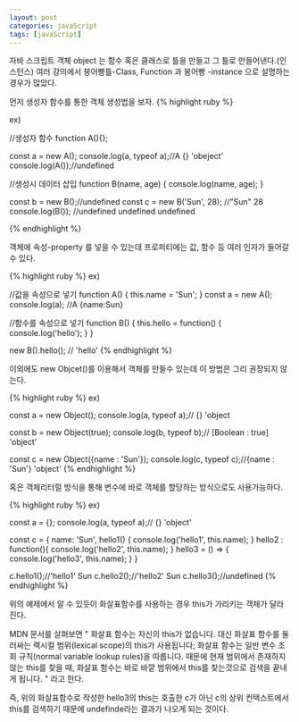 ```yaml
---
layout: post
categories: javaScript
tags: [javaScript]
---
```


자바 스크립트 객체 object 는 함수 혹은 클래스로 틀을 만들고 그 틀로 만들어낸다.(인스턴스)
여러 강의에서 붕어빵틀-Class, Function 과 붕어빵 -instance 으로 설명하는 경우가 많았다.

먼저 생성자 함수를 통한 객체 생성법을 보자.
{% highlight ruby %}

ex)

//생성자 함수
function A(){};

const a = new A();
console.log(a, typeof a);//A {} 'obeject'
console.log(A());//undefined

//생성시 데이터 삽입
function B(name, age) {
    console.log(name, age);
}

const b = new B();//undefined
const c = new B('Sun', 28); //"Sun" 28 
console.log(B()); //undefined undefined undefined

{% endhighlight %}

객체에 속성-property 를 넣을 수 있는데 프로퍼티에는 값, 함수 등 여러 인자가 들어갈 수 있다.

{% highlight ruby %}
ex)

//값을 속성으로 넣기
function A() {
    this.name = 'Sun';
}
const a = new A();
console.log(a); //A {name:Sun}

//함수를 속성으로 넣기
function B() {
    this.hello = function() {
        console.log('hello');
    }
}

new B().hello(); // 'hello'
{% endhighlight %}

이외에도 new Objcet()를 이용해서 객체를 만들수 있는데 이 방법은 그리 권장되지 않는다.

{% highlight ruby %}
ex)

const a = new Object();
console.log(a, typeof a);// {} 'object

const b = new Object(true);
console.log(b, typeof b);// [Boolean : true] 'object'

const c = new Object({name : 'Sun'});
console.log(c, typeof c);//{name : 'Sun'} 'object'
{% endhighlight %}

혹은 객체리터럴 방식을 통해 변수에 바로 객체를 할당하는 방식으로도 사용가능하다.

{% highlight ruby %}
ex)

const a = {};
console.log(a, typeof a);// {} 'object'

const c = {
    name: 'Sun',
    hello1() {
        console.log('hello1', this.name);
    }
    hello2 : function(){
        console.log('hello2', this.name);
    }
    hello3 = () => {
        console.log('hello3', this.name);
    }
}

c.hello1();//'hello1' Sun
c.hello2();//'hello2' Sun
c.hello3();//undefined
{% endhighlight %}

위의 예제에서 알 수 있듯이 화살표함수를 사용하는 경우 this가 가리키는 객체가 달라진다.

MDN 문서를 살펴보면 
"
화살표 함수는 자신의 this가 없습니다.  대신 화살표 함수를 둘러싸는 렉시컬 범위(lexical scope)의 this가 사용됩니다; 화살표 함수는 일반 변수 조회 규칙(normal variable lookup rules)을 따릅니다. 때문에 현재 범위에서 존재하지 않는 this를 찾을 때, 화살표 함수는 바로 바깥 범위에서 this를 찾는것으로 검색을 끝내게 됩니다.
"
라고 한다. 

즉, 위의 화살표함수로 작성한 hello3의 this는 호출한 c가 아닌 c의 상위 컨택스트에서 this를 검색하기 때문에 undefinde라는 결과가 나오게 되는 것이다.
